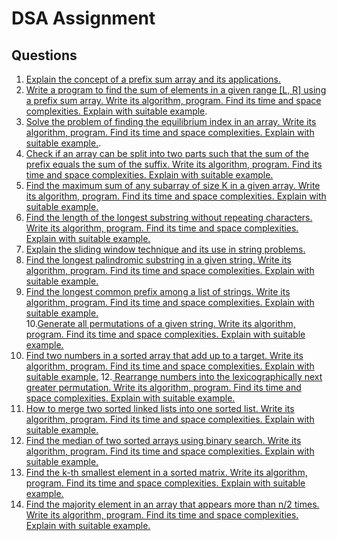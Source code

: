 # DSA Assignment

## Questions

1. [Explain the concept of a prefix sum array and its applications.](answers/q1.md)
2.  [Write a program to find the sum of elements in a given range [L, R] using a prefix sum 
array. Write its algorithm, program. Find its time and space complexities. Explain with 
suitable example](answers/q2.md).
3. [Solve the problem of finding the equilibrium index in an array. Write its algorithm, 
program. Find its time and space complexities. Explain with suitable example.](answers/q3.md).
4. [Check if an array can be split into two parts such that the sum of the prefix equals the 
sum of the suffix. Write its algorithm, program. Find its time and space complexities. 
Explain with suitable example.](answers/q4.md)
5. [Find the maximum sum of any subarray of size K in a given array. Write its algorithm, 
program. Find its time and space complexities. Explain with suitable example.](answers/q5.md)
6. [Find the length of the longest substring without repeating characters. Write its 
algorithm, program. Find its time and space complexities. Explain with suitable 
example.](answers/q6.md)
7. [Explain the sliding window technique and its use in string problems.](answers/q7.md)  
8. [Find the longest palindromic substring in a given string. Write its algorithm, program. 
Find its time and space complexities. Explain with suitable example.](answers/q8.md)
9. [Find the longest common prefix among a list of strings. Write its algorithm, program. 
Find its time and space complexities. Explain with suitable example.](answers/q9.md)  
10.[Generate all permutations of a given string. Write its algorithm, program. Find its time 
and space complexities. Explain with suitable example.](answers/q10.md) 
11. [Find two numbers in a sorted array that add up to a target. Write its algorithm, program. 
Find its time and space complexities. Explain with suitable example.](answers/q11.md) 
12.[ Rearrange numbers into the lexicographically next greater permutation. Write its 
algorithm, program. Find its time and space complexities. Explain with suitable 
example.](answers/q12.md) 
13. [How to merge two sorted linked lists into one sorted list. Write its algorithm, program. 
Find its time and space complexities. Explain with suitable example.](answers/q13.md) 
14. [Find the median of two sorted arrays using binary search. Write its algorithm, program. 
Find its time and space complexities. Explain with suitable example.](answers/q14.md) 
15. [Find the k-th smallest element in a sorted matrix. Write its algorithm, program. Find its 
time and space complexities. Explain with suitable example.](answers/q15.md)  
16. [Find the majority element in an array that appears more than n/2 times. Write its 
algorithm, program. Find its time and space complexities. Explain with suitable 
example.](answers/q16.md)
